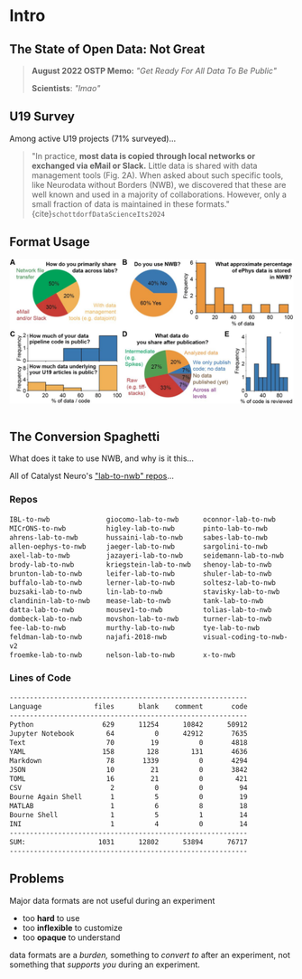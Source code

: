 # Intro

## The State of Open Data: Not Great

> **August 2022 OSTP Memo:** *"Get Ready For All Data To Be Public"*
> 
> **Scientists**: *"lmao"*

## U19 Survey

Among active U19 projects (71% surveyed)...

> "In practice, **most data is copied through local networks or exchanged via eMail or Slack.** 
> Little data is shared with data management tools (Fig. 2A).
> When asked about such specific tools, like Neurodata without Borders (NWB),
> we discovered that these are well known and used in a majority of collaborations. 
> However, only a small fraction of data is maintained in these formats."
> {cite}`schottdorfDataScienceIts2024`

## Format Usage

![](img/F2.large.jpg)


```{footbibliography}
```

## The Conversion Spaghetti

What does it take to use NWB, and why is it this...

All of Catalyst Neuro's ["lab-to-nwb" repos](https://github.com/orgs/catalystneuro/repositories?language=&q=to-nwb&sort=&type=all)...

### Repos

```
IBL-to-nwb              giocomo-lab-to-nwb      oconnor-lab-to-nwb
MICrONS-to-nwb          higley-lab-to-nwb       pinto-lab-to-nwb
ahrens-lab-to-nwb       hussaini-lab-to-nwb     sabes-lab-to-nwb
allen-oephys-to-nwb     jaeger-lab-to-nwb       sargolini-to-nwb
axel-lab-to-nwb         jazayeri-lab-to-nwb     seidemann-lab-to-nwb
brody-lab-to-nwb        kriegstein-lab-to-nwb   shenoy-lab-to-nwb
brunton-lab-to-nwb      leifer-lab-to-nwb       shuler-lab-to-nwb
buffalo-lab-to-nwb      lerner-lab-to-nwb       soltesz-lab-to-nwb
buzsaki-lab-to-nwb      lin-lab-to-nwb          stavisky-lab-to-nwb
clandinin-lab-to-nwb    mease-lab-to-nwb        tank-lab-to-nwb
datta-lab-to-nwb        mousev1-to-nwb          tolias-lab-to-nwb
dombeck-lab-to-nwb      movshon-lab-to-nwb      turner-lab-to-nwb
fee-lab-to-nwb          murthy-lab-to-nwb       tye-lab-to-nwb
feldman-lab-to-nwb      najafi-2018-nwb         visual-coding-to-nwb-v2
froemke-lab-to-nwb      nelson-lab-to-nwb       x-to-nwb
```

### Lines of Code

```
-----------------------------------------------------------
Language             files      blank    comment       code
-----------------------------------------------------------
Python                 629      11254      10842      50912
Jupyter Notebook        64          0      42912       7635
Text                    70         19          0       4818
YAML                   158        128        131       4636
Markdown                78       1339          0       4294
JSON                    10         21          0       3842
TOML                    16         21          0        421
CSV                      2          0          0         94
Bourne Again Shell       1          5          0         19
MATLAB                   1          6          8         18
Bourne Shell             1          5          1         14
INI                      1          4          0         14
-----------------------------------------------------------
SUM:                  1031      12802      53894      76717
-----------------------------------------------------------
```

## Problems

Major data formats are not useful during an experiment

- too **hard** to use
- too **inflexible** to customize
- too **opaque** to understand

data formats are a *burden,* something to *convert to* after an experiment,
not something that *supports you* during an experiment.